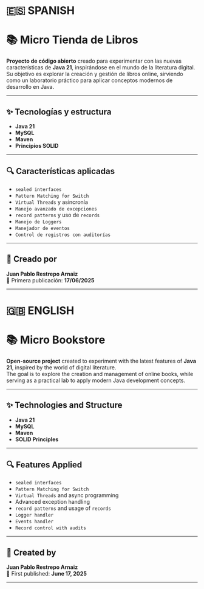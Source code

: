 # 🇪🇸 SPANISH
# 📚 Micro Tienda de Libros

**Proyecto de código abierto** creado para experimentar con las nuevas características de **Java 21**, 
inspirándose en el mundo de la literatura digital.  
Su objetivo es explorar la creación y gestión de libros online, 
sirviendo como un laboratorio práctico para aplicar conceptos modernos de desarrollo en Java.

---

## ✨ Tecnologías y estructura

- **Java 21**
- **MySQL**
- **Maven**
- **Principios SOLID**

---

## 🔍 Características aplicadas

- `sealed interfaces`
- `Pattern Matching for Switch`
- `Virtual Threads` y asincronía
- `Manejo avanzado de excepciones`
- `record patterns` y uso de `records`
- `Manejo de Loggers`
- `Manejador de eventos`
- `Control de registros con auditorías`

---

## 👤 Creado por

**Juan Pablo Restrepo Arnaiz**  
📅 Primera publicación: **17/06/2025**

---
# 🇬🇧 ENGLISH

# 📚 Micro Bookstore

**Open-source project** created to experiment with the latest features of **Java 21**, 
inspired by the world of digital literature.  
The goal is to explore the creation and management of online books, 
while serving as a practical lab to apply modern Java development concepts.

---

## ✨ Technologies and Structure

- **Java 21**
- **MySQL**
- **Maven**
- **SOLID Principles**

---

## 🔍 Features Applied

- `sealed interfaces`
- `Pattern Matching for Switch`
- `Virtual Threads` and async programming
- Advanced exception handling
- `record patterns` and usage of `records`
- `Logger handler`
- `Events handler`
- `Record control with audits`

---

## 👤 Created by

**Juan Pablo Restrepo Arnaiz**  
📅 First published: **June 17, 2025**

---
